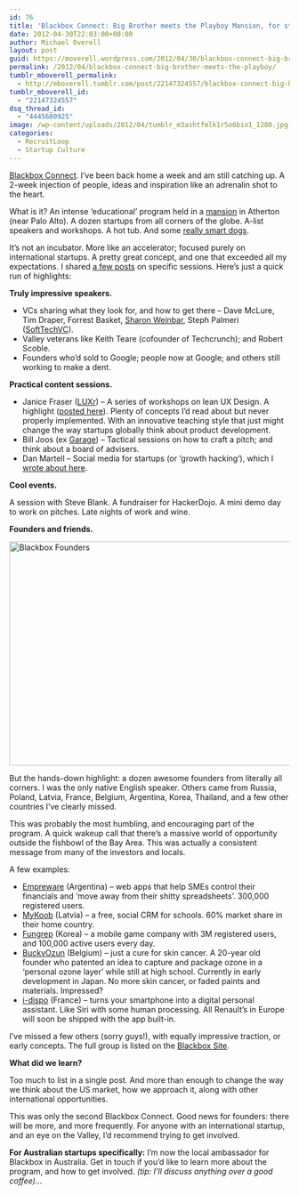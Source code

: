 ```yaml
---
id: 76
title: 'Blackbox Connect: Big Brother meets the Playboy Mansion, for startups'
date: 2012-04-30T22:03:00+00:00
author: Michael Overell
layout: post
guid: https://moverell.wordpress.com/2012/04/30/blackbox-connect-big-brother-meets-the-playboy
permalink: /2012/04/blackbox-connect-big-brother-meets-the-playboy/
tumblr_mboverell_permalink:
  - http://mboverell.tumblr.com/post/22147324557/blackbox-connect-big-brother-meets-the-playboy
tumblr_mboverell_id:
  - "22147324557"
dsq_thread_id:
  - "4445680925"
image: /wp-content/uploads/2012/04/tumblr_m3ashtfmlk1r5o6bio1_1280.jpg
categories:
  - RecruitLoop
  - Startup Culture
---
```

<a title="Blackbox Connect" href="http://blackbox.vc/" target="_blank">Blackbox Connect</a>. I’ve been back home a week and am still catching up. A 2-week injection of people, ideas and inspiration like an adrenalin shot to the heart.

What is it? An intense ‘educational’ program held in a <a title="Blackbox Mansion" href="http://blackbox.vc/mansion/" target="_blank">mansion</a> in Atherton (near Palo Alto). A dozen startups from all corners of the globe. A-list speakers and workshops. A hot tub. And some <a title="Glenskii's whippets" href="http://www.machspeedwhippets.com/index.html" target="_blank">really smart dogs</a>.

It’s not an incubator. More like an accelerator; focused purely on international startups. A pretty great concept, and one that exceeded all my expectations. I shared <a title="10 principles of Lean UX" href="http://moverell.com/post/20443781199/the-10-principles-of-lean-user-experience" target="_self">a few posts</a> on specific sessions. Here’s just a quick run of highlights:

**Truly impressive speakers.**

  * VCs sharing what they look for, and how to get there &#8211; Dave McLure, Tim Draper, Forrest Basket, <a title="Scale VP" href="http://www.scalevp.com/team/sharon-wienbar" target="_blank">Sharon Weinbar</a>, Steph Palmeri (<a title="SoftTechVC" href="http://softtechvc.com/" target="_blank">SoftTechVC</a>).
  * Valley veterans like Keith Teare (cofounder of Techcrunch); and Robert Scoble.
  * Founders who’d sold to Google; people now at Google; and others still working to make a dent.

**<!-- more -->Practical content sessions.**

  * Janice Fraser (<a title="The Lean UX Co" href="http://luxr.co/" target="_blank">LUXr</a>) &#8211; A series of workshops on lean UX Design. A highlight (<a title="10 principles of lean UX" href="http://moverell.com/post/20443781199/the-10-principles-of-lean-user-experience" target="_self">posted here</a>). Plenty of concepts I’d read about but never properly implemented. With an innovative teaching style that just might change the way startups globally think about product development.
  * Bill Joos (ex <a title="Garage VC" href="http://www.garage.com/" target="_blank">Garage</a>) &#8211; Tactical sessions on how to craft a pitch; and think about a board of advisers.
  * Dan Martell &#8211; Social media for startups (or &#8216;growth hacking’), which I <a title="Growth Hacking with Dan Martell" href="http://moverell.com/post/20833848973/growth-hacking-your-startup-with-dan-martell" target="_self">wrote about here</a>.

**Cool events.**

A session with Steve Blank. A fundraiser for HackerDojo. A mini demo day to work on pitches. Late nights of work and wine.

**Founders and friends.**

<img src="https://i1.wp.com/40.media.tumblr.com/tumblr_m3asz5IK8K1r5o6bio1_1280.jpg?resize=770%2C403" alt="Blackbox Founders" width="770" height="403" align="middle" data-recalc-dims="1" />

But the hands-down highlight: a dozen awesome founders from literally all corners. I was the only native English speaker. Others came from Russia, Poland, Latvia, France, Belgium, Argentina, Korea, Thailand, and a few other countries I’ve clearly missed.

This was probably the most humbling, and encouraging part of the program. A quick wakeup call that there’s a massive world of opportunity outside the fishbowl of the Bay Area. This was actually a consistent message from many of the investors and locals.

A few examples:

  * <a title="Empreware" href="http://www.empreware.com/" target="_blank">Empreware</a> (Argentina) &#8211; web apps that help SMEs control their financials and &#8216;move away from their shitty spreadsheets’. 300,000 registered users.
  * <a title="MyKoob" href="http://www.mykoob.com" target="_blank">MyKoob</a> (Latvia) &#8211; a free, social CRM for schools. 60% market share in their home country.
  * <a title="Fungrep" href="http://www.fungrep.com/" target="_blank">Fungrep</a> (Korea) &#8211; a mobile game company with 3M registered users, and 100,000 active users every day.
  * <a title="BuckyOzun" href="http://buckyozun.com/" target="_blank">BuckyOzun</a> (Belgium) &#8211; just a cure for skin cancer. A 20-year old founder who patented an idea to capture and package ozone in a &#8216;personal ozone layer’ while still at high school. Currently in early development in Japan. No more skin cancer, or faded paints and materials. Impressed?
  * <a title="i-Dispo" href="http://i-dispo.com" target="_blank">i-dispo</a> (France) &#8211; turns your smartphone into a digital personal assistant. Like Siri with some human processing. All Renault’s in Europe will soon be shipped with the app built-in.

I’ve missed a few others (sorry guys!), with equally impressive traction, or early concepts. The full group is listed on the <a title="Blackbox Founders" href="http://blackbox.vc/" target="_blank">Blackbox Site</a>.

**What did we learn?**

Too much to list in a single post. And more than enough to change the way we think about the US market, how we approach it, along with other international opportunities.

This was only the second Blackbox Connect. Good news for founders: there will be more, and more frequently. For anyone with an international startup, and an eye on the Valley, I’d recommend trying to get involved.

**For Australian startups specifically:** I’m now the local ambassador for Blackbox in Australia. Get in touch if you’d like to learn more about the program, and how to get involved. _(tip: I’ll discuss anything over a good coffee)…_